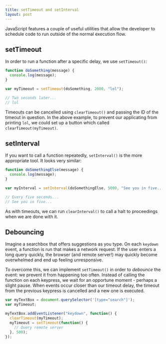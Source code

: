```yaml
---
title: setTimeout and setInterval
layout: post
---
```


<p class="lead">JavaScript features a couple of useful utilities that allow the developer to schedule code to run outside of the normal execution flow.</p>

## setTimeout

In order to run a function after a specific delay, we use `setTimeout()`:

```js
function doSomething(message) {
  console.log(message);
}

var myTimeout = setTimeout(doSomething, 2000, "lol");

// Two seconds later...
// lol
```

Timeouts can be cancelled using `clearTimeout()` and passing the ID of the timeout in question. In the above example, to prevent our applicating from printing `lol`, we could set up a button which called `clearTimeout(myTimeout)`.


## setInterval

If you want to call a function repeatedly, `setInterval()` is the more appropriate tool. It looks very similar:

```js
function doSomethingElse(message) {
  console.log(message);
}

var myInterval = setInterval(doSomethingElse, 5000, "See you in five...");

// Every five seconds...
// See you in five...
```

As with timeouts, we can run `clearInterval()` to call a halt to proceedings when we are done with it.

## Debouncing
Imagine a searchbox that offers suggestions as you type. On each `keydown` event, a function is run that makes a network request. If the user enters a long query quickly, the browser (and remote server!) may quickly become overwhelmed and end up feeling unresponsive.

To overcome this, we can implement `setTimeout()` in order to _debounce_ the event: we prevent it from happening too often.
Instead of calling the function on each keypress, we wait for an opportune moment - perhaps a slight pause. When events occur closer than our timeout delay, the timeout from the previous keypress is cancelled and a new one is executed.

```js
var myTextBox = document.querySelector('[type="search"]');
var myTimeout;

myTextBox.addEventListener("keydown", function() {
  clearTimeout(myTimeout);
  myTimeout = setTimeout(function() {
    // Query remote server
  }, 500);
});
```

